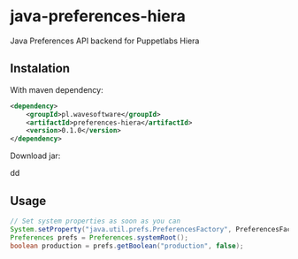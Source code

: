 java-preferences-hiera
======================

Java Preferences API backend for Puppetlabs Hiera

Instalation
-----------

With maven dependency:

```xml
<dependency>
	<groupId>pl.wavesoftware</groupId>
	<artifactId>preferences-hiera</artifactId>
	<version>0.1.0</version>
</dependency>
```

Download jar:

dd

Usage
-----

```java
// Set system properties as soon as you can
System.setProperty("java.util.prefs.PreferencesFactory", PreferencesFactoryImpl.class.getName());
Preferences prefs = Preferences.systemRoot();
boolean production = prefs.getBoolean("production", false);
```